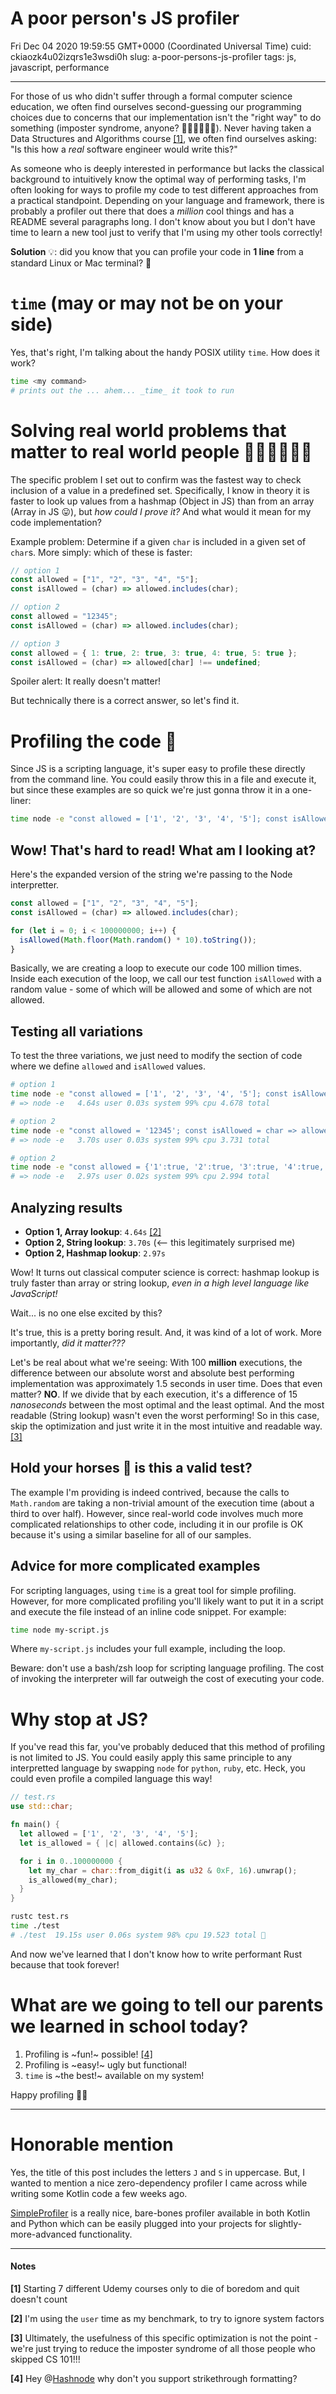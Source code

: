 # A poor person's JS profiler

Fri Dec 04 2020 19:59:55 GMT+0000 (Coordinated Universal Time)
cuid: ckiaozk4u02izqrs1e3wsdi0h
slug: a-poor-persons-js-profiler
tags: js, javascript, performance

---

For those of us who didn't suffer through a formal computer science education, we often find ourselves second-guessing our programming choices due to concerns that our implementation isn't the "right way" to do something (imposter syndrome, anyone? 🙋🏻‍♂️🙋🏾‍♀️). Never having taken a Data Structures and Algorithms course [[1]](#notes), we often find ourselves asking: "Is this how a _real_ software engineer would write this?"

As someone who is deeply interested in performance but lacks the classical background to intuitively know the optimal way of performing tasks, I'm often looking for ways to profile my code to test different approaches from a practical standpoint. Depending on your language and framework, there is probably a profiler out there that does a _million_ cool things and has a README several paragraphs long. I don't know about you but I don't have time to learn a new tool just to verify that I'm using my other tools correctly!

**Solution** 💡: did you know that you can profile your code in **1 line** from a standard Linux or Mac terminal? 🤯

# `time` (may or may not be on your side)

Yes, that's right, I'm talking about the handy POSIX utility `time`. How does it work?

```bash
time <my command>
# prints out the ... ahem... _time_ it took to run
```

# Solving real world problems that matter to real world people 💪🏻💪🏽💪🏿

The specific problem I set out to confirm was the fastest way to check inclusion of a value in a predefined set. Specifically, I know in theory it is faster to look up values from a hashmap (Object in JS) than from an array (Array in JS 😛), but _how could I prove it?_ And what would it mean for my code implementation?

Example problem: Determine if a given `char` is included in a given set of `char`s. More simply: which of these is faster:

```js
// option 1
const allowed = ["1", "2", "3", "4", "5"];
const isAllowed = (char) => allowed.includes(char);

// option 2
const allowed = "12345";
const isAllowed = (char) => allowed.includes(char);

// option 3
const allowed = { 1: true, 2: true, 3: true, 4: true, 5: true };
const isAllowed = (char) => allowed[char] !== undefined;
```

Spoiler alert: It really doesn't matter!

But technically there is a correct answer, so let's find it.

# Profiling the code 🚀

Since JS is a scripting language, it's super easy to profile these directly from the command line. You could easily throw this in a file and execute it, but since these examples are so quick we're just gonna throw it in a one-liner:

```bash
time node -e "const allowed = ['1', '2', '3', '4', '5']; const isAllowed = char => allowed.includes(char); for (let i=0;i<100000000;i++) { isAllowed(Math.floor(Math.random() * 10).toString()) }"
```

## Wow! That's hard to read! What am I looking at?

Here's the expanded version of the string we're passing to the Node interpretter.

```js
const allowed = ["1", "2", "3", "4", "5"];
const isAllowed = (char) => allowed.includes(char);

for (let i = 0; i < 100000000; i++) {
  isAllowed(Math.floor(Math.random() * 10).toString());
}
```

Basically, we are creating a loop to execute our code 100 million times. Inside each execution of the loop, we call our test function `isAllowed` with a random value - some of which will be allowed and some of which are not allowed.

## Testing all variations

To test the three variations, we just need to modify the section of code where we define `allowed` and `isAllowed` values.

```bash
# option 1
time node -e "const allowed = ['1', '2', '3', '4', '5']; const isAllowed = char => allowed.includes(char); for (let i=0;i<100000000;i++) { isAllowed(Math.floor(Math.random() * 10).toString()) }"
# => node -e   4.64s user 0.03s system 99% cpu 4.678 total

# option 2
time node -e "const allowed = '12345'; const isAllowed = char => allowed.includes(char); for (let i=0;i<100000000;i++) { isAllowed(Math.floor(Math.random() * 10).toString()) }"
# => node -e   3.70s user 0.03s system 99% cpu 3.731 total

# option 2
time node -e "const allowed = {'1':true, '2':true, '3':true, '4':true, '5':true}; const isAllowed = char => allowed[char] !== undefined; for (let i=0;i<100000000;i++) { isAllowed(Math.floor(Math.random() * 10).toString()) }"
# => node -e   2.97s user 0.02s system 99% cpu 2.994 total
```

## Analyzing results

- **Option 1, Array lookup**: `4.64s` [[2]](#notes)
- **Option 2, String lookup**: `3.70s` (<-- this legitimately surprised me)
- **Option 2, Hashmap lookup**: `2.97s`

Wow! It turns out classical computer science is correct: hashmap lookup is truly faster than array or string lookup, _even in a high level language like JavaScript!_

Wait... is no one else excited by this?

It's true, this is a pretty boring result. And, it was kind of a lot of work. More importantly, _did it matter???_

Let's be real about what we're seeing: With 100 **million** executions, the difference between our absolute worst and absolute best performing implementation was approximately 1.5 seconds in user time. Does that even matter? **NO**. If we divide that by each execution, it's a difference of 15 _nanoseconds_ between the most optimal and the least optimal. And the most readable (String lookup) wasn't even the worst performing! So in this case, skip the optimization and just write it in the most intuitive and readable way. [[3]](#notes)

## Hold your horses 🎠 is this a valid test?

The example I'm providing is indeed contrived, because the calls to `Math.random` are taking a non-trivial amount of the execution time (about a third to over half). However, since real-world code involves much more complicated relationships to other code, including it in our profile is OK because it's using a similar baseline for all of our samples.

## Advice for more complicated examples

For scripting languages, using `time` is a great tool for simple profiling. However, for more complicated profiling you'll likely want to put it in a script and execute the file instead of an inline code snippet. For example:

```bash
time node my-script.js
```

Where `my-script.js` includes your full example, including the loop.

Beware: don't use a bash/zsh loop for scripting language profiling. The cost of invoking the interpreter will far outweigh the cost of executing your code.

# Why stop at JS?

If you've read this far, you've probably deduced that this method of profiling is not limited to JS. You could easily apply this same principle to any interpretted language by swapping `node` for `python`, `ruby`, etc. Heck, you could even profile a compiled language this way!

```rs
// test.rs
use std::char;

fn main() {
  let allowed = ['1', '2', '3', '4', '5'];
  let is_allowed = { |c| allowed.contains(&c) };

  for i in 0..100000000 {
    let my_char = char::from_digit(i as u32 & 0xF, 16).unwrap();
    is_allowed(my_char);
  }
}
```

```bash
rustc test.rs
time ./test
# ./test  19.15s user 0.06s system 98% cpu 19.523 total 🤯
```

And now we've learned that I don't know how to write performant Rust because that took forever!

# What are we going to tell our parents we learned in school today?

1. Profiling is ~fun!~ possible! [[4]](#notes)
2. Profiling is ~easy!~ ugly but functional!
3. `time` is ~the best!~ available on my system!

Happy profiling 👋🏻

---

# Honorable mention

Yes, the title of this post includes the letters `J` and `S` in uppercase. But, I wanted to mention a nice zero-dependency profiler I came across while writing some Kotlin code a few weeks ago.

[SimpleProfiler](https://github.com/davidohana/SimpleProfiler) is a really nice, bare-bones profiler available in both Kotlin and Python which can be easily plugged into your projects for slightly-more-advanced functionality.

---

#### Notes

**[1]** Starting 7 different Udemy courses only to die of boredom and quit doesn't count

**[2]** I'm using the `user` time as my benchmark, to try to ignore system factors

**[3]** Ultimately, the usefulness of this specific optimization is not the point - we're just trying to reduce the imposter syndrome of all those people who skipped CS 101!!!

**[4]** Hey @[Hashnode](@hashnode) why don't you support strikethrough formatting?
